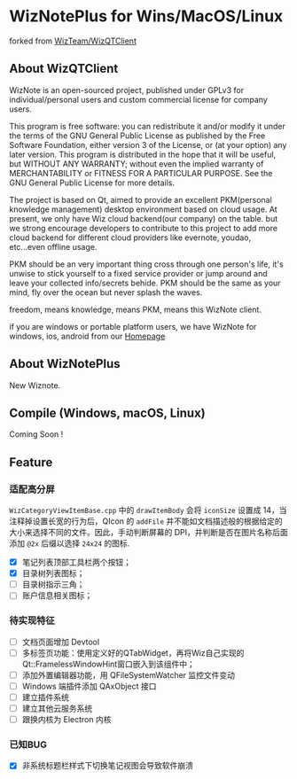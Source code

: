 # WizNotePlus for Wins/MacOS/Linux

forked from [WizTeam/WizQTClient](https://github.com/WizTeam/WizQTClient)

## About WizQTClient

WizNote is an open-sourced project, published under GPLv3 for individual/personal users and custom commercial license for company users.

This program is free software: you can redistribute it and/or modify it under the terms of the GNU General Public License as published by the Free Software Foundation, either version 3 of the License, or (at your option) any later version. This program is distributed in the hope that it will be useful, but WITHOUT ANY WARRANTY; without even the implied warranty of MERCHANTABILITY or FITNESS FOR A PARTICULAR PURPOSE.  See the GNU General Public License for more details.

The project is based on Qt, aimed to provide an excellent PKM(personal knowledge management) desktop environment based on cloud usage. At present, we only have Wiz cloud backend(our company) on the table. but we strong encourage developers to contribute to this project to add more cloud backend for different cloud providers like evernote, youdao, etc...even offline usage.

PKM should be an very important thing cross through one person's life, it's unwise to stick yourself to a fixed service provider or jump around and leave your collected info/secrets behide. PKM should be the same as your mind, fly over the ocean but never splash the waves.

freedom, means knowledge, means PKM, means this WizNote client.

if you are windows or portable platform users, we have WizNote for windows, ios, android from our [Homepage](http://www.wiznote.com)

## About WizNotePlus

New Wiznote.

## Compile (Windows, macOS, Linux)

Coming Soon !

## Feature

### 适配高分屏

`WizCategoryViewItemBase.cpp` 中的 `drawItemBody` 会将 `iconSize` 设置成 14，当注释掉设置长宽的行为后，QIcon 的 `addFile` 并不能如文档描述般的根据给定的大小来选择不同的文件。因此，手动判断屏幕的 DPI，并判断是否在图片名称后面添加 `@2x` 后缀以选择 `24x24` 的图标.

- [x] 笔记列表顶部工具栏两个按钮；
- [x] 目录树列表图标；
- [ ] 目录树指示三角；
- [ ] 账户信息相关图标；

### 待实现特征

- [ ] 文档页面增加 Devtool
- [ ] 多标签页功能：使用定义好的QTabWidget，再将Wiz自己实现的Qt::FramelessWindowHint窗口嵌入到该组件中；
- [ ] 添加外置编辑器功能，用 QFileSystemWatcher 监控文件变动
- [ ] Windows 端插件添加 QAxObject 接口
- [ ] 建立插件系统
- [ ] 建立其他云服务系统
- [ ] 跟换内核为 Electron 内核

### 已知BUG

- [x] 非系统标题栏样式下切换笔记视图会导致软件崩溃